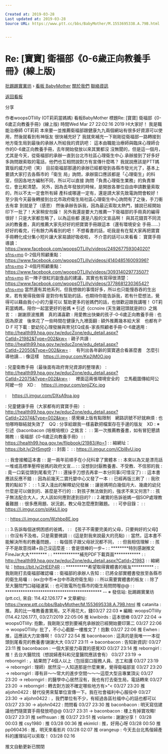 ```yaml
---

Created at: 2019-03-28
Last updated at: 2019-03-28
Source URL: https://www.ptt.cc/bbs/BabyMother/M.1553695338.A.79B.html


---
```


# Re: [寶寶] 衛福部《0-6歲正向教養手冊》(線上版)


[批踢踢實業坊](https://www.ptt.cc/bbs/) › [看板 BabyMother](https://www.ptt.cc/bbs/BabyMother/index.html) [關於我們](https://www.ptt.cc/about.html) [聯絡資訊](https://www.ptt.cc/contact.html)

[返回看板](https://www.ptt.cc/bbs/BabyMother/index.html)

分享

作者woopsOTlilly (OT莉莉當媽媽)
看板BabyMother
標題Re: \[寶寶\] 衛福部《0-6歲正向教養手冊》(線上版)
時間Wed Mar 27 22:02:16 2019
HI大家好！ 我是職能治療師 OT莉莉 本來要一並推薦衛福部跟健康九九兩個網站有很多好資源可以使用，然後就看到有神版友 很快補充好了 我就來補充一下剛剛從衛福部一路轉接到地方衛生局到最後的承辦人所給我的資訊吧： 這本由職能治療師與臨床心理師合作的0-6歲正向教養手冊，去年開始發放以來其實都沒 沒無聞的，但是這一個月，尤其是今天，從衛福部的承辦一直到台北市社區心理衛生中心 承辦接到了好多好多詢問跟索取的電話，他們也互相問說對方有宣傳什麼嗎？ 我就說應該是PTT媽寶版的威力吧（笑） 目前衛福部那邊的承辦已經都發到各縣市發光光了，基本上要請大家打去各縣市的「衛生 局」詢問，承辦窗口應該都是「心理衛生」的科室，但因各地方編制不同，所以可以直接 詢問「負責心理衛生業務」的負責單位，會比較清楚。 另外，因為去年發放的時候，是開放各單位自由申請數量索取的，所以不太一定會所有婦 產科或哪邊一定有，還是請大家先致電詢問會較好！ 至少我今天最後轉接到台北市政府衛生局社區心理衛生中心詢問有了之後，手刀衝去有拿 到就是了（感恩） 然後承辦告訴我，因為最近索取太熱門，據說已經開始印下一批了！大家稍安勿躁！ 另外我還是要大力推薦一下衛福部的手冊真的編得很好！只是大家都忽略了，以為這些都 還是八股的文宣品啊！ 與其花錢買不同流派的教養書，真的推薦大家先好好的把寶寶手冊跟這本（還有環境安全 手冊......）好好的看完，行有餘力再看別的吧！ 不想看書的話，呃我是有在幫大家再把寶寶手冊轉化成分集小短片讓大家易讀好吸收啦， 不介意的話可以來看看： 寶寶手冊導讀： <https://www.facebook.com/woopsOTLilly/videos/249267759304020?sfns=mo> 0-2個月照顧重點： <https://www.facebook.com/woopsOTLilly/videos/414048516009396?sfns=mo> 2-4個月照顧重點： <https://www.facebook.com/woopsOTLilly/videos/309314029773507?sfns=mo> 前一陣子很紅的副食品的建議，其實也有寫得很清楚： <https://www.facebook.com/woopsOTLilly/videos/377868123036542?sfns=mo> 當然還有其他系列，但我想做的事情好多，所以也只能慢吞吞的生出來，若有覺得我做得 是對你有幫助的話，也期待你能告訴我，若有什麼想法，覺得可以藉由我小小的力量可以 幫助更多的爸媽們的話，也很歡迎跟我講喔！ OT莉莉當媽媽，陪你一起當更好的爸媽 ※ 引述《ccnoire (天生雞冠頭就是帥)》之銘言： : 謝謝原波推薦　真的滿喜歡 : 用愛教出快樂的孩子-0-6歲正向教養手冊 : 也因為原波　後來花了一些時間在健康九九裡面翻 : 額外推薦幾本給大家　也都有ＰＤＦ可下載 : 嬰幼兒心理發展與育兒EQ成長-家長照顧者手冊-0-6歲適用 : <http://health99.hpa.gov.tw/educZone/edu_detail.aspx?CatId=21982&Type=002&kw=> : 親子共讀 : <http://health99.hpa.gov.tw/educZone/edu_detail.aspx?CatId=22050&Type=002&kw=> : 　有列出各年齡的寳寶適合看甚麼書　怎麼引導他讀... : 像這樣　<https://i.imgur.com/Kp2jM0O.jpg>

: 兒童衛教手冊（最後面有政府育兒資源的整理表） : <http://health99.hpa.gov.tw/educZone/edu_detail.aspx?CatId=22075&Type=002&kw=> : 　裡面這兩張環境安全的　立馬截圖傳給阿公阿嬤一份　XD : 　<https://i.imgur.com/pnjjZXc.jpg>

: 　<https://i.imgur.com/DXsA9oa.jpg>

: 兒童健康手冊（大家都有的寶寶手冊） : <http://health99.hpa.gov.tw/educZone/edu_detail.aspx?CatId=22074&Type=002&kw=> : 感覺線上版有點限制　網路訊號不好就麻煩 : 也怕哪時聯結就失效了　QQ : 分享給跟我一樣喜歡把檔案存在手邊的版友　XD : ※ 引述《baconbacon (培根培根)》之銘言： : : 第一次推薦教養書，如有冒犯懇請賜教 : : 衛福部《0-6歲正向教養手冊》 : : <https://health99.hpa.gov.tw/flipbook/21983/#p=1> : : 縮網址：<https://bit.ly/2HSmgt9> : : 封面： : : <https://i.imgur.com/iCbI8vU.jpg>

: : 我會接觸這本書 : : 是一兩年前順手在小兒科拿了實體本 : : 本來以為又是漂亮話一堆或高標準壓榨爸媽的政府文宣… : : 沒想到討厭教養書、不受教、不信邪的我 : : 竟一口氣從頭到尾看完了! : : 還操手刀想去再拿一本分同事(可惜沒了) : : 這本書應該反應不錯 : : 因為前幾天二寶托嬰中心又發了一本 : : 已經再版三刷了 : : 我欣賞的點如下： : : 1.深入淺出的解釋幼兒發展 : : 讓爸媽明白幾個月大、幾歲的幼兒什麼是可以做到的、甚麼是不行的 : : 對孩子無法做到的，強求不來又何苦? : : 孩子無法配合大人，大人該如何應對達到目的? : : 2.確實的告訴爸媽一個SOP處理教養難題 : : 很多應用題、狀況劇，教父母怎麼應對難題。 : : 可參目錄： : : <https://i.imgur.com/pIAkLIl.jpg>

: : <https://i.imgur.com/Wzhbp8E.jpg>

: : 3.告訴每個迷惘困惑的爸媽， : : 【孩子不需要完美的父母，只要夠好的父母】 : : 你沒有不及格，只是需要微調 : : (這是對我來說最大的亮點) : : 當然，這本書不能解決所有的教養問題， : : 每個孩子跟父母狀況都不同， : : 但我相信理解 : : 孩子不是故意找碴+自己沒這麼差 : : 會是很棒的一步~ : : \*\*\*\*\*\*\*\*特別感謝推文FineJar大大\*\*\*\*\*\*\*\* : : \*\*\*\*\*\*\*\*\*\*\*\*補充PDF下載頁面\*\*\*\*\*\*\*\*\*\*\*\* : : <http://health99.hpa.gov.tw/educZone/edu_detail.aspx?CatId=21983> : : 縮網址：<https://bit.ly/2HEEP4R> : : \*\*\*\*\*\*\*\*\*\*希望取得實體書的板友\*\*\*\*\*\*\*\*\*\* : : 我剛剛打去衛福部確認囉 : : 衛福部的承辦人告知 : : 已將全部實體書發放至各縣市的衛生局囉 : : (ex台中市=>台中市政府衛生局) : : 所以需要實體書的板友 : : 除了至大醫院門口碰碰運氣 : : 也可致電所在縣市的衛生局問問喔@@ : : \*\*\*\*\*\*\*\*\*\*\*\*\*\*\*\*\*\*\*\*\*\*\*\*\*\*\*\*\*\*\*\*\*\*\*\*\*\*\*\*\*\*\*\* \-- ※ 發信站: 批踢踢實業坊(ptt.cc), 來自: 114.42.126.177 ※ 文章網址: <https://www.ptt.cc/bbs/BabyMother/M.1553695338.A.79B.html>
推 catanita : 推。真的比一堆教養書實用。又不用花大，錢03/27 22:03
※ 編輯: woopsOTlilly (114.42.126.177), 03/27/2019 22:05:06
推 kiwibirds : 這本很棒 03/27 22:04
→ woopsOTlilly: 抱歉，我剛剛又想到要補充承辦說已經開始要印第二 03/27 22:06
→ woopsOTlilly: 批了，不小心截斷一樓推文了！抱歉 03/27 22:06
推 Ewhen : 推，這應該大力宣傳啊！ 03/27 22:54
推 baconbacon : 這真的是我唯一一本從頭到尾看完的教養書!謝謝大大 03/27 23:11
→ baconbacon : 告知新資訊! 03/27 23:11
推 baconbacon : 一個大家接力尋寶的感覺XD 03/27 23:14
推 reborngirl : 推！去台大醫院找（想說婦產科和兒童醫院應該會有） 03/27 23:19
→ reborngirl : ，結果問了4個人以上（包括窗口服務人員、志工和護 03/27 23:19
→ reborngirl : 理師）居然沒一人知道那是什麼東東，覺得衛福部宣 03/27 23:20
→ reborngirl : 導有非～～常大的進步空間～～～這麼大型且專業頂尖 03/27 23:20
→ reborngirl : 的醫學中心居然沒有，我也有打去衛生局，電話轉來 03/27 23:20
→ reborngirl : 轉去對方說不確定哪些地方有>"< 03/27 23:20
推 aljohn0422 : 替代役男來幫單位宣傳一下。我在社會福利中心服役中 03/27 23:30
→ aljohn0422 : ，我們單位有不少，有經過各區社福中心的話也都可以 03/27 23:30
→ aljohn0422 : 問問看 03/27 23:30
推 baconbacon : 明天寫信建議他們隨寶寶手冊發放吧@@ 03/27 23:31
→ baconbacon : 樓上有掉寶攻略! 03/27 23:31
推 selfhsuan : 推 03/27 23:51
推 volante : 謝謝分享！ 03/28 00:03
推 csy1980 : 推 03/28 00:36
推 ekimlcl : 推，好用心呀 03/28 00:50
推 pp060436 : 推，明天來看影片 03/28 02:07
推 orangeup : 今天去台北馬偕婦產科的護理站可以索取！ 03/28 02:16

推文自動更新已關閉

